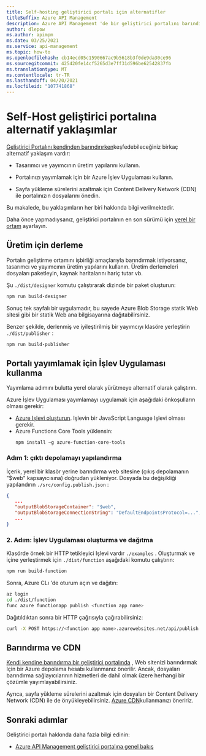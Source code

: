 ```yaml
---
title: Self-hosting geliştirici portalı için alternatifler
titleSuffix: Azure API Management
description: Azure API Management 'de bir geliştirici portalını barındırdığınızda kullanabileceğiniz alternatif yaklaşımlar hakkında bilgi edinin.
author: dlepow
ms.author: apimpm
ms.date: 03/25/2021
ms.service: api-management
ms.topic: how-to
ms.openlocfilehash: cb14ecd05c1590667ac9b5618b3f0de9da30ce96
ms.sourcegitcommit: 425420fe14cf5265d3e7ff31d596be62542837fb
ms.translationtype: MT
ms.contentlocale: tr-TR
ms.lasthandoff: 04/20/2021
ms.locfileid: "107741868"
---
```

# <a name="alternative-approaches-to-self-host-developer-portal"></a>Self-Host geliştirici portalına alternatif yaklaşımlar

[Geliştirici Portalını kendinden barındırırken](developer-portal-self-host.md)keşfedebileceğiniz birkaç alternatif yaklaşım vardır:

* Tasarımcı ve yayımcının üretim yapılarını kullanın.

* Portalınızı yayımlamak için bir Azure İşlev Uygulaması kullanın.

* Sayfa yükleme sürelerini azaltmak için Content Delivery Network (CDN) ile portalınızın dosyalarını önedin.

Bu makalede, bu yaklaşımların her biri hakkında bilgi verilmektedir. 

Daha önce yapmadıysanız, geliştirici portalının en son sürümü için [yerel bir ortam](developer-portal-self-host.md#step-1-set-up-local-environment) ayarlayın.

## <a name="build-for-production"></a>Üretim için derleme

Portalın geliştirme ortamını işbirliği amaçlarıyla barındırmak istiyorsanız, tasarımcı ve yayımcının üretim yapılarını kullanın. Üretim derlemeleri dosyaları paketleyin, kaynak haritalarını hariç tutar vb.

Şu `./dist/designer` komutu çalıştırarak dizinde bir paket oluşturun:

```sh
npm run build-designer
```

Sonuç tek sayfalı bir uygulamadır, bu sayede Azure Blob Storage statik Web sitesi gibi bir statik Web ana bilgisayarına dağıtabilirsiniz.

Benzer şekilde, derlenmiş ve iyileştirilmiş bir yayımcıyı klasöre yerleştirin `./dist/publisher` :

```sh
npm run build-publisher
```

## <a name="use-function-app-to-publish-the-portal"></a>Portalı yayımlamak için İşlev Uygulaması kullanma

Yayımlama adımını bulutta yerel olarak yürütmeye alternatif olarak çalıştırın.

Azure İşlev Uygulaması yayımlamayı uygulamak için aşağıdaki önkoşulların olması gerekir:

- [Azure Işlevi oluşturun](../azure-functions/functions-create-first-azure-function.md). Işlevin bir JavaScript Language Işlevi olması gerekir.
- Azure Functions Core Tools yüklensin:
    ```console
    npm install –g azure-function-core-tools
    ```

### <a name="step-1-configure-output-storage"></a>Adım 1: çıktı depolamayı yapılandırma

İçerik, yerel bir klasör yerine barındırma web sitesine (çıkış depolamanın "$web" kapsayıcısına) doğrudan yükleniyor. Dosyada bu değişikliği yapılandırın `./src/config.publish.json` :

```json
{
   ...
   "outputBlobStorageContainer": "$web",
   "outputBlobStorageConnectionString": "DefaultEndpointsProtocol=...",
   ...
}
```

### <a name="step-2-build-and-deploy-the-function-app"></a>2. Adım: İşlev Uygulaması oluşturma ve dağıtma

Klasörde örnek bir HTTP tetikleyici Işlevi vardır `./examples` . Oluşturmak ve içine yerleştirmek için `./dist/function` aşağıdaki komutu çalıştırın:

```sh
npm run build-function
```

Sonra, Azure CLı 'de oturum açın ve dağıtın:

```sh
az login
cd ./dist/function
func azure functionapp publish <function app name>
```

Dağıtıldıktan sonra bir HTTP çağrısıyla çağırabilirsiniz:

```sh
curl -X POST https://<function app name>.azurewebsites.net/api/publish
```

## <a name="hosting-and-cdn"></a>Barındırma ve CDN

[Kendi kendine barındırma bir geliştirici portalında](developer-portal-self-host.md) , Web sitenizi barındırmak Için bir Azure depolama hesabı kullanmanız önerilir. Ancak, dosyaları barındırma sağlayıcılarının hizmetleri de dahil olmak üzere herhangi bir çözümle yayımlayabilirsiniz.

Ayrıca, sayfa yükleme sürelerini azaltmak için dosyaları bir Content Delivery Network (CDN) ile de önyükleyebilirsiniz. [Azure CDN](https://azure.microsoft.com/services/cdn/)kullanmanızı öneririz.

## <a name="next-steps"></a>Sonraki adımlar

Geliştirici portalı hakkında daha fazla bilgi edinin:

- [Azure API Management geliştirici portalına genel bakış](api-management-howto-developer-portal.md)
